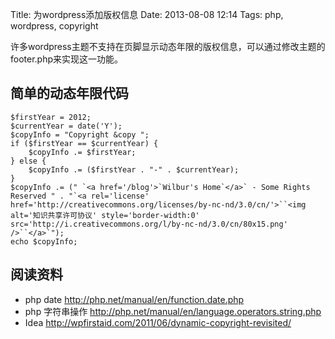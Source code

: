 Title: 为wordpress添加版权信息
Date: 2013-08-08 12:14
Tags: php, wordpress, copyright

许多wordpress主题不支持在页脚显示动态年限的版权信息，可以通过修改主题的footer.php来实现这一功能。
## 简单的动态年限代码

    $firstYear = 2012;
    $currentYear = date('Y');
    $copyInfo = "Copyright &copy ";
    if ($firstYear == $currentYear) {
        $copyInfo .= $firstYear;
    } else {
        $copyInfo .= ($firstYear . "-" . $currentYear);
    }
    $copyInfo .= (" `<a href='/blog'>`Wilbur's Home`</a>` - Some Rights Reserved " . "`<a rel='license' href='http://creativecommons.org/licenses/by-nc-nd/3.0/cn/'>``<img alt='知识共享许可协议' style='border-width:0' src='http://i.creativecommons.org/l/by-nc-nd/3.0/cn/80x15.png' />``</a>`");
    echo $copyInfo;

## 阅读资料

*  php date http://php.net/manual/en/function.date.php
*  php 字符串操作 http://php.net/manual/en/language.operators.string.php
*  Idea http://wpfirstaid.com/2011/06/dynamic-copyright-revisited/

